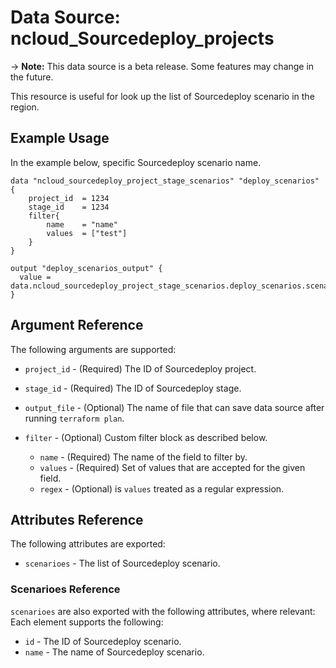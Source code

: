 # Data Source: ncloud_Sourcedeploy_projects

-> **Note:** This data source is a beta release. Some features may change in the future.

This resource is useful for look up the list of Sourcedeploy scenario in the region.

## Example Usage

In the example below, specific Sourcedeploy scenario name.

```hcl
data "ncloud_sourcedeploy_project_stage_scenarios" "deploy_scenarios" {
    project_id  = 1234
    stage_id    = 1234
    filter{
        name    = "name"
        values  = ["test"]
    }
}

output "deploy_scenarios_output" {
  value = data.ncloud_sourcedeploy_project_stage_scenarios.deploy_scenarios.scenarios
}
```

## Argument Reference

The following arguments are supported:

* `project_id` - (Required) The ID of Sourcedeploy project.
* `stage_id` - (Required) The ID of Sourcedeploy stage.

* `output_file` - (Optional) The name of file that can save data source after running `terraform plan`.
* `filter` - (Optional) Custom filter block as described below.
    * `name` - (Required) The name of the field to filter by.
    * `values` - (Required) Set of values that are accepted for the given field.
    * `regex` - (Optional) is `values` treated as a regular expression.


## Attributes Reference

The following attributes are exported:

* `scenarioes` - The list of Sourcedeploy scenario.

### Scenarioes Reference

`scenarioes` are also exported with the following attributes, where relevant: Each element supports the following:

* `id` - The ID of Sourcedeploy scenario.
* `name` - The name of Sourcedeploy scenario.
